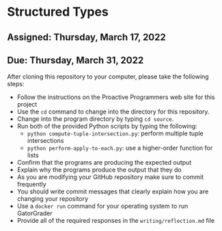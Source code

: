 # Structured Types

## Assigned: Thursday, March 17, 2022
## Due: Thursday, March 31, 2022

After cloning this repository to your computer, please take the following steps:

- Follow the instructions on the Proactive Programmers web site for this project
- Use the `cd` command to change into the directory for this repository.
- Change into the program directory by typing `cd source`.
- Run both of the provided Python scripts by typing the following:
  - `python compute-tuple-intersection.py`: perform multiple tuple intersections
  - `python perform-apply-to-each.py`: use a higher-order function for lists
- Confirm that the programs are producing the expected output
- Explain why the programs produce the output that they do
- As you are modifying your GitHub repository make sure to commit frequently
- You should write commit messages that clearly explain how you are changing your repository
- Use a `docker run` command for your operating system to run GatorGrader
- Provide all of the required responses in the `writing/reflection.md` file
